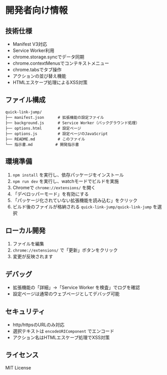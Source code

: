 # 開発者向け情報

## 技術仕様

- Manifest V3対応
- Service Worker利用
- chrome.storage.syncでデータ同期
- chrome.contextMenusでコンテキストメニュー
- chrome.tabsでタブ操作
- アクションの並び替え機能
- HTMLエスケープ処理によるXSS対策

## ファイル構成

```text
quick-link-jump/
├── manifest.json      # 拡張機能の設定ファイル
├── background.js      # Service Worker（バックグラウンド処理）
├── options.html       # 設定ページ
├── options.js         # 設定ページのJavaScript
├── README.md          # このファイル
└── 指示書.md          # 開発指示書
```

## 環境準備

1. `npm install` を実行し、依存パッケージをインストール
2. `npm run dev` を実行し、watchモードでビルドを実施
3. Chromeで `chrome://extensions/` を開く
4. 「デベロッパーモード」を有効にする
5. 「パッケージ化されていない拡張機能を読み込む」をクリック
6. ビルド後のファイルが格納される `quick-link-jump/quick-link-jump` を選択

## ローカル開発

1. ファイルを編集
2. `chrome://extensions/` で「更新」ボタンをクリック
3. 変更が反映されます

## デバッグ

- 拡張機能の「詳細」→「Service Worker を検査」でログを確認
- 設定ページは通常のウェブページとしてデバッグ可能

## セキュリティ

- http/httpsのURLのみ対応
- 選択テキストは `encodeURIComponent` でエンコード
- アクション名はHTMLエスケープ処理でXSS対策

## ライセンス

MIT License 